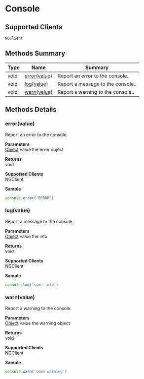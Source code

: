 #  Console

## **Supported Clients**

    NGClient

## Methods Summary

| Type                                                  | Name                    | Summary                                                                                                           |
| ----------------------------------------------------- | ----------------------- | ----------------------------------------------------------------------------------------------------------------- |
|void | [error(value)](Console.md#error-value)                   | Report an error to the console..                                    |
|void | [log(value)](Console.md#log-value)                   | Report a message to the console..                                    |
|void | [warn(value)](Console.md#warn-value)                   | Report a warning to the console..                                    |

## Methods Details

### error(value)

Report an error to the console.

**Parameters**\
[Object](JSLib/Object.md) value the error object

**Returns**\
void 

**Supported Clients**\
NGClient

**Sample**

```javascript
console.error('ERROR')
```
### log(value)

Report a message to the console.

**Parameters**\
[Object](JSLib/Object.md) value the info

**Returns**\
void 

**Supported Clients**\
NGClient

**Sample**

```javascript
console.log('some info')
```
### warn(value)

Report a warning to the console.

**Parameters**\
[Object](JSLib/Object.md) value the warning object

**Returns**\
void 

**Supported Clients**\
NGClient

**Sample**

```javascript
console.warn('some warning')
```

